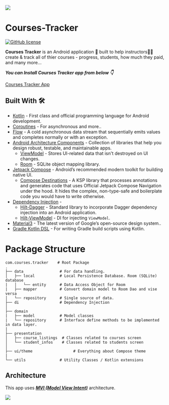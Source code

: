 ![](media/FoodiumHeader.png)
# Courses-Tracker

[![GitHub license](https://img.shields.io/badge/License-MIT-blue.svg)](LICENSE)

**Courses Tracker** is an Android application 📱 built to help instructors🧑‍🏫 create & track all of thier courses - progress, students, how much they paid, and many more… 

***You can Install Courses Tracker app from below 👇***

[Courses Tracker App](https://play.google.com/store/apps/details?id=com.moez.QKSMSK)


## Built With 🛠
- [Kotlin](https://kotlinlang.org/) - First class and official programming language for Android development.
- [Coroutines](https://kotlinlang.org/docs/reference/coroutines-overview.html) - For asynchronous and more..
- [Flow](https://kotlin.github.io/kotlinx.coroutines/kotlinx-coroutines-core/kotlinx.coroutines.flow/-flow/) - A cold asynchronous data stream that sequentially emits values and completes normally or with an exception.
- [Android Architecture Components](https://developer.android.com/topic/libraries/architecture) - Collection of libraries that help you design robust, testable, and maintainable apps.
  - [ViewModel](https://developer.android.com/topic/libraries/architecture/viewmodel) - Stores UI-related data that isn't destroyed on UI changes. 
  - [Room](https://developer.android.com/topic/libraries/architecture/room) - SQLite object mapping library.
- [Jetpack Compose](https://developer.android.com/jetpack/compose) - Android’s recommended modern toolkit for building native UI.
    - [Compose Destinations](https://github.com/raamcosta/compose-destinations) - A KSP library that processes annotations and generates code that uses Official Jetpack Compose Navigation under the hood. It hides the complex, non-type-safe and boilerplate code you would have to write otherwise.
- [Dependency Injection](https://developer.android.com/training/dependency-injection) - 
  - [Hilt-Dagger](https://dagger.dev/hilt/) - Standard library to incorporate Dagger dependency injection into an Android application.
  - [Hilt-ViewModel](https://developer.android.com/training/dependency-injection/hilt-jetpack) - DI for injecting `ViewModel`.
- [Material3](https://m3.material.io/) - The latest version of Google’s open-source design system..
- [Gradle Kotlin DSL](https://docs.gradle.org/current/userguide/kotlin_dsl.html) - For writing Gradle build scripts using Kotlin.


# Package Structure
    
    com.courses.tracker    # Root Package
    .
    ├── data                # For data handling.
    │   ├── local           # Local Persistence Database. Room (SQLite) database
    |   │   └── entity      # Data Access Object for Room   
    |   ├── mapper          # Convert domain model to Room Dao and vise versa
    │   └── repository      # Single source of data.
    ├── di                  # Dependency Injection 
    │
    ├── domain
    |   ├── model           # Model classes
    |   └── repository      # Interface define methods to be implemented in data layer.     
    |
    ├── presentation
    │   ├── course_listings  # Classes related to courses screen
    │   └── student_infos    # Classes related to students screen
    │
    ├── ui/theme                  # Everything about Compose theme
    |
    └── utils               # Utility Classes / Kotlin extensions
    
## Architecture
This app uses [***MVI (Model View Intent)***](https://developer.android.com/topic/architecture) architecture.


![](https://developer.android.com/static/topic/libraries/architecture/images/mad-arch-overview-domain.png)
